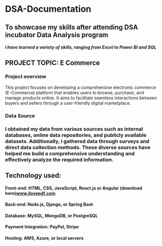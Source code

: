 # DSA-Documentation
## To showcase my skills after attending DSA incubator  Data Analysis program
##### I have learned a variety of skills, ranging from Excel to Power BI and SQL

## PROJECT TOPIC: E Commerce 

### Project overview

This project focuses on developing a comprehensive electronic commerce (E-Commerce) platform that enables users to browse, purchase, and manage products online. It aims to facilitate seamless interactions between buyers and sellers through a user-friendly digital marketplace.

### Data Source
### I obtained my data from various sources such as internal databases, online data repositories, and publicly available datasets. Additionally, I gathered data through surveys and direct data collection methods. These diverse sources have helped me build a comprehensive understanding and effectively analyze the required information.

## Technology used:
 #### Front-end: HTML, CSS, JavaScript, React.js or Angular (download here)www.ilovepdf.com
 #### Back-end: Node.js, Django, or Spring Boot
####  Database: MySQL, MongoDB, or PostgreSQL
####  Payment Integration: PayPal, Stripe
####  Hosting: AWS, Azure, or local servers


